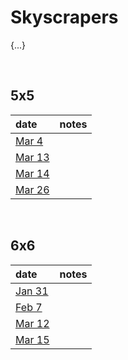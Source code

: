 # Skyscrapers

{...}


<br>


## 5x5

| date | notes |
| :--- | :---- |
| [Mar 4](https://brainbashers.com/showskyscraper.asp?date=0304&size=5&diff=3) | |
| [Mar 13](https://brainbashers.com/showskyscraper.asp?date=0313&size=5&diff=3) | |
| [Mar 14](https://brainbashers.com/showskyscraper.asp?date=0314&size=5&diff=3) | |
| [Mar 26](https://brainbashers.com/showskyscraper.asp?date=0326&size=5&diff=3) | |


<br>


## 6x6

| date | notes |
| :--- | :---- |
| [Jan 31](https://brainbashers.com/showskyscraper.asp?date=0131&size=6&diff=3) | |
| [Feb 7](https://brainbashers.com/showskyscraper.asp?date=0207&size=6&diff=3) | |
| [Mar 12](https://brainbashers.com/showskyscraper.asp?date=0312&size=6&diff=3) | |
| [Mar 15](https://brainbashers.com/showskyscraper.asp?date=0315&size=6&diff=3) | |
